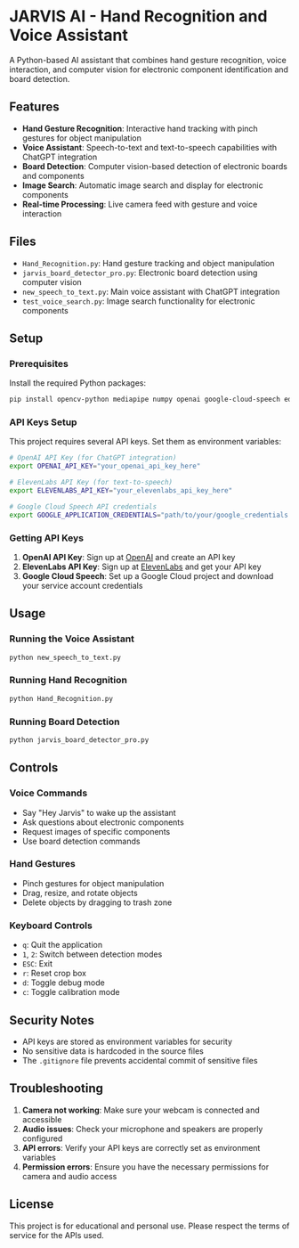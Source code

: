 # JARVIS AI - Hand Recognition and Voice Assistant

A Python-based AI assistant that combines hand gesture recognition, voice interaction, and computer vision for electronic component identification and board detection.

## Features

- **Hand Gesture Recognition**: Interactive hand tracking with pinch gestures for object manipulation
- **Voice Assistant**: Speech-to-text and text-to-speech capabilities with ChatGPT integration
- **Board Detection**: Computer vision-based detection of electronic boards and components
- **Image Search**: Automatic image search and display for electronic components
- **Real-time Processing**: Live camera feed with gesture and voice interaction

## Files

- `Hand_Recognition.py`: Hand gesture tracking and object manipulation
- `jarvis_board_detector_pro.py`: Electronic board detection using computer vision
- `new_speech_to_text.py`: Main voice assistant with ChatGPT integration
- `test_voice_search.py`: Image search functionality for electronic components

## Setup

### Prerequisites

Install the required Python packages:

```bash
pip install opencv-python mediapipe numpy openai google-cloud-speech edge-tts pyaudio requests pillow ultralytics
```

### API Keys Setup

This project requires several API keys. Set them as environment variables:

```bash
# OpenAI API Key (for ChatGPT integration)
export OPENAI_API_KEY="your_openai_api_key_here"

# ElevenLabs API Key (for text-to-speech)
export ELEVENLABS_API_KEY="your_elevenlabs_api_key_here"

# Google Cloud Speech API credentials
export GOOGLE_APPLICATION_CREDENTIALS="path/to/your/google_credentials.json"
```

### Getting API Keys

1. **OpenAI API Key**: Sign up at [OpenAI](https://platform.openai.com/) and create an API key
2. **ElevenLabs API Key**: Sign up at [ElevenLabs](https://elevenlabs.io/) and get your API key
3. **Google Cloud Speech**: Set up a Google Cloud project and download your service account credentials

## Usage

### Running the Voice Assistant

```bash
python new_speech_to_text.py
```

### Running Hand Recognition

```bash
python Hand_Recognition.py
```

### Running Board Detection

```bash
python jarvis_board_detector_pro.py
```

## Controls

### Voice Commands
- Say "Hey Jarvis" to wake up the assistant
- Ask questions about electronic components
- Request images of specific components
- Use board detection commands

### Hand Gestures
- Pinch gestures for object manipulation
- Drag, resize, and rotate objects
- Delete objects by dragging to trash zone

### Keyboard Controls
- `q`: Quit the application
- `1`, `2`: Switch between detection modes
- `ESC`: Exit
- `r`: Reset crop box
- `d`: Toggle debug mode
- `c`: Toggle calibration mode

## Security Notes

- API keys are stored as environment variables for security
- No sensitive data is hardcoded in the source files
- The `.gitignore` file prevents accidental commit of sensitive files

## Troubleshooting

1. **Camera not working**: Make sure your webcam is connected and accessible
2. **Audio issues**: Check your microphone and speakers are properly configured
3. **API errors**: Verify your API keys are correctly set as environment variables
4. **Permission errors**: Ensure you have the necessary permissions for camera and audio access

## License

This project is for educational and personal use. Please respect the terms of service for the APIs used. 